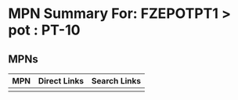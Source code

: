 



# MPN Summary For: FZEPOTPT1 > pot : PT-10

## MPNs
  

|MPN|Direct Links|Search Links|
| :--- | :--- | :--- |
||||

